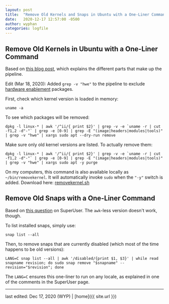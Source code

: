 ```yaml
---
layout: post
title:  "Remove Old Kernels and Snaps in Ubuntu with a One-Liner Command"
date:   2020-12-17 12:57:00 -0500
author: wyphan
categories: logfile
---
```


## Remove Old Kernels in Ubuntu with a One-Liner Command

Based on [this blog post](http://tuxtweaks.com/2010/10/remove-old-kernels-in-ubuntu-with-one-command/), which explains the different parts that make up the pipeline.

Edit (Mar 18, 2020): Added `grep -v "hwe"` to the pipeline to exclude [hardware enablement](https://wiki.ubuntu.com/Kernel/LTSEnablementStack) packages.

First, check which kernel version is loaded in memory:
```
uname -a
``` 

To see which packages will be removed:
```
dpkg -l linux-* | awk '/^ii/{ print $2}' | grep -v -e `uname -r | cut -f1,2 -d"-"` | grep -e [0-9] | grep -E "(image|headers|modules|tools)" | grep -v "hwe" | xargs sudo apt --dry-run remove
```

Make sure only old kernel versions are listed. To actually remove them:
```
dpkg -l linux-* | awk '/^ii/{ print $2}' | grep -v -e `uname -r | cut -f1,2 -d"-"` | grep -e [0-9] | grep -E "(image|headers|modules|tools)" | grep -v "hwe" | xargs sudo apt -y purge
``` 

On my computers, this command is also available locally as `~/bin/removekernel`. It will automatically invoke `sudo` when the `"-y"` switch is added. Download here: [removekernel.sh](../../../../assets/scripts/removekernel.sh)

## Remove Old Snaps with a One-Liner Command

Based on [this question](https://superuser.com/questions/1310825/how-to-remove-old-version-of-installed-snaps) on SuperUser. The `awk`-less version doesn't work, though.

To list installed snaps, simply use:
```
snap list --all
``` 

Then, to remove snaps that are currently disabled (which most of the time happens to be old versions):
```
LANG=C snap list --all | awk '/disabled/{print $1, $3}' | while read snapname revision; do sudo snap remove "$snapname" --revision="$revision"; done
```

The `LANG=C` ensures this one-liner to run on any locale, as explained in one of the comments in the SuperUser page.

---

last edited: Dec 17, 2020 (WYP) | [home]({{ site.url }})
